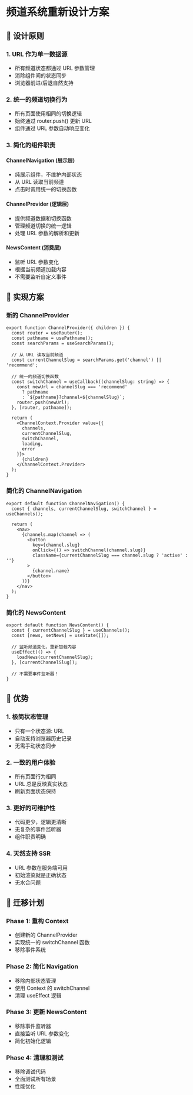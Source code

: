 # 频道系统重新设计方案

## 🎯 设计原则

### 1. URL 作为单一数据源
- 所有频道状态都通过 URL 参数管理
- 消除组件间的状态同步
- 浏览器前进/后退自然支持

### 2. 统一的频道切换行为
- 所有页面使用相同的切换逻辑
- 始终通过 router.push() 更新 URL
- 组件通过 URL 参数自动响应变化

### 3. 简化的组件职责

#### ChannelNavigation (展示层)
- 纯展示组件，不维护内部状态
- 从 URL 读取当前频道
- 点击时调用统一的切换函数

#### ChannelProvider (逻辑层)  
- 提供频道数据和切换函数
- 管理频道切换的统一逻辑
- 处理 URL 参数的解析和更新

#### NewsContent (消费层)
- 监听 URL 参数变化
- 根据当前频道加载内容
- 不需要监听自定义事件

## 🔧 实现方案

### 新的 ChannelProvider
```tsx
export function ChannelProvider({ children }) {
  const router = useRouter();
  const pathname = usePathname();
  const searchParams = useSearchParams();
  
  // 从 URL 读取当前频道
  const currentChannelSlug = searchParams.get('channel') || 'recommend';
  
  // 统一的频道切换函数
  const switchChannel = useCallback((channelSlug: string) => {
    const newUrl = channelSlug === 'recommend' 
      ? pathname 
      : `${pathname}?channel=${channelSlug}`;
    router.push(newUrl);
  }, [router, pathname]);
  
  return (
    <ChannelContext.Provider value={{
      channels,
      currentChannelSlug,
      switchChannel,
      loading,
      error
    }}>
      {children}
    </ChannelContext.Provider>
  );
}
```

### 简化的 ChannelNavigation
```tsx
export default function ChannelNavigation() {
  const { channels, currentChannelSlug, switchChannel } = useChannels();
  
  return (
    <nav>
      {channels.map(channel => (
        <button
          key={channel.slug}
          onClick={() => switchChannel(channel.slug)}
          className={currentChannelSlug === channel.slug ? 'active' : ''}
        >
          {channel.name}
        </button>
      ))}
    </nav>
  );
}
```

### 简化的 NewsContent  
```tsx
export default function NewsContent() {
  const { currentChannelSlug } = useChannels();
  const [news, setNews] = useState([]);
  
  // 监听频道变化，重新加载内容
  useEffect(() => {
    loadNews(currentChannelSlug);
  }, [currentChannelSlug]);
  
  // 不需要事件监听器！
}
```

## 🎁 优势

### 1. 极简状态管理
- 只有一个状态源: URL
- 自动支持浏览器历史记录
- 无需手动状态同步

### 2. 一致的用户体验
- 所有页面行为相同
- URL 总是反映真实状态
- 刷新页面状态保持

### 3. 更好的可维护性
- 代码更少，逻辑更清晰
- 无复杂的事件监听器
- 组件职责明确

### 4. 天然支持 SSR
- URL 参数在服务端可用
- 初始渲染就是正确状态
- 无水合问题

## 🚀 迁移计划

### Phase 1: 重构 Context
- 创建新的 ChannelProvider
- 实现统一的 switchChannel 函数
- 移除事件系统

### Phase 2: 简化 Navigation
- 移除内部状态管理
- 使用 Context 的 switchChannel
- 清理 useEffect 逻辑

### Phase 3: 更新 NewsContent
- 移除事件监听器
- 直接监听 URL 参数变化
- 简化初始化逻辑

### Phase 4: 清理和测试
- 移除调试代码
- 全面测试所有场景
- 性能优化
